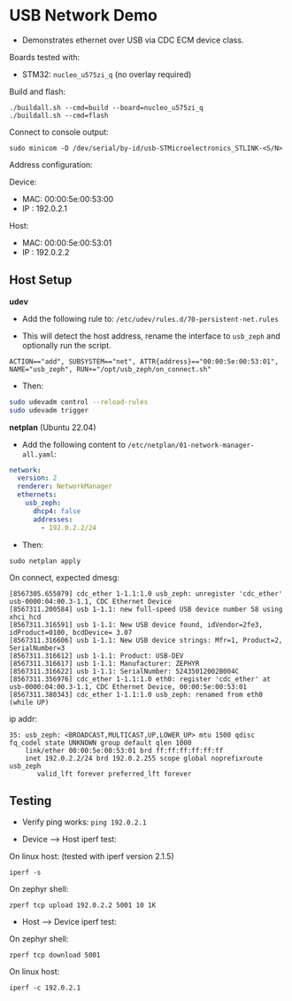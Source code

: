 # USB Network Demo

* Demonstrates ethernet over USB via CDC ECM device class.

Boards tested with:
- STM32: `nucleo_u575zi_q` (no overlay required)

Build and flash:
```
./buildall.sh --cmd=build --board=nucleo_u575zi_q
./buildall.sh --cmd=flash
```

Connect to console output:
```
sudo minicom -D /dev/serial/by-id/usb-STMicroelectronics_STLINK-<S/N>
```

Address configuration:

Device:
* MAC: 00:00:5e:00:53:00
* IP : 192.0.2.1

Host:
* MAC: 00:00:5e:00:53:01
* IP : 192.0.2.2

## Host Setup

**udev**

* Add the following rule to: `/etc/udev/rules.d/70-persistent-net.rules`

* This will detect the host address, rename the interface to `usb_zeph` and
optionally run the script.

```
ACTION=="add", SUBSYSTEM=="net", ATTR{address}=="00:00:5e:00:53:01", NAME="usb_zeph", RUN+="/opt/usb_zeph/on_connect.sh"
```

* Then:

```bash
sudo udevadm control --reload-rules
sudo udevadm trigger
```

**netplan** (Ubuntu 22.04)

* Add the following content to `/etc/netplan/01-network-manager-all.yaml`:

```yaml
network:
  version: 2
  renderer: NetworkManager
  ethernets:
    usb_zeph:
      dhcp4: false
      addresses:
        - 192.0.2.2/24
```

* Then:

`sudo netplan apply`


On connect, expected dmesg:
```
[8567305.655079] cdc_ether 1-1.1:1.0 usb_zeph: unregister 'cdc_ether' usb-0000:04:00.3-1.1, CDC Ethernet Device
[8567311.200584] usb 1-1.1: new full-speed USB device number 58 using xhci_hcd
[8567311.316591] usb 1-1.1: New USB device found, idVendor=2fe3, idProduct=0100, bcdDevice= 3.07
[8567311.316606] usb 1-1.1: New USB device strings: Mfr=1, Product=2, SerialNumber=3
[8567311.316612] usb 1-1.1: Product: USB-DEV
[8567311.316617] usb 1-1.1: Manufacturer: ZEPHYR
[8567311.316622] usb 1-1.1: SerialNumber: 52435012002B004C
[8567311.356976] cdc_ether 1-1.1:1.0 eth0: register 'cdc_ether' at usb-0000:04:00.3-1.1, CDC Ethernet Device, 00:00:5e:00:53:01
[8567311.380343] cdc_ether 1-1.1:1.0 usb_zeph: renamed from eth0 (while UP)
```

ip addr:
```
35: usb_zeph: <BROADCAST,MULTICAST,UP,LOWER_UP> mtu 1500 qdisc fq_codel state UNKNOWN group default qlen 1000
    link/ether 00:00:5e:00:53:01 brd ff:ff:ff:ff:ff:ff
    inet 192.0.2.2/24 brd 192.0.2.255 scope global noprefixroute usb_zeph
       valid_lft forever preferred_lft forever

```

## Testing

* Verify ping works: `ping 192.0.2.1`

* Device --> Host iperf test:

On linux host: (tested with iperf version 2.1.5)
```
iperf -s
```

On zephyr shell:
```
zperf tcp upload 192.0.2.2 5001 10 1K
```

* Host --> Device iperf test:

On zephyr shell:
```
zperf tcp download 5001
```

On linux host:
```
iperf -c 192.0.2.1
```
